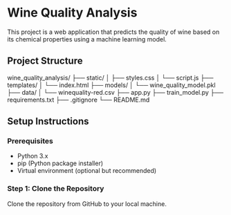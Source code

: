 # Wine Quality Analysis

This project is a web application that predicts the quality of wine based on its chemical properties using a machine learning model.

## Project Structure

wine_quality_analysis/
├── static/
│ ├── styles.css
│ └── script.js
├── templates/
│ └── index.html
├── models/
│ └── wine_quality_model.pkl
├── data/
│ └── winequality-red.csv
├── app.py
├── train_model.py
├── requirements.txt
├── .gitignore
└── README.md

## Setup Instructions

### Prerequisites

- Python 3.x
- pip (Python package installer)
- Virtual environment (optional but recommended)

### Step 1: Clone the Repository

Clone the repository from GitHub to your local machine.


